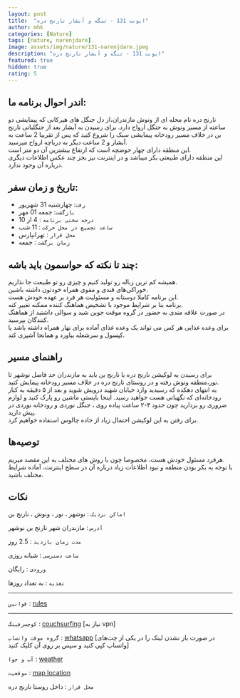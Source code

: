 ```yaml
---
layout: post
title:  "ایونت 131 - تنگه و آبشار نارنج دره"
author: mhk
categories: [Nature]
tags: [nature, narenjdare]
image: assets/img/nature/131-narenjdare.jpeg
description: "ایونت 131 - تنگه و آبشار نارنج دره"
featured: true
hidden: true
rating: 5
---
```


## اندر احوال برنامه ما:  
نارنج دره نام محله ای از ونوش مازندران،از دل جنگل های هیرکانی که پیمایشی دو ساعته از مسیر ونوش به جنگل ارواح دارد.
برای رسیدن به آبشار بعد از جنگلبانی نارنج بن در خلاف مسیر رودخانه پیمایشی سبک را شروع کنید که پس از تقریبا  2 ساعت به آبشار و 2 ساعت دیگر به دریاچه ارواح میرسید.  
این منطقه دارای چهار حوضچه است كه ارتفاع بيشترین آن دو متر است.  
این منطقه دارای طبیعتی بکر میباشد و در اینترنت نیز بجز چند عکس اطلاعات دیگری درباره آن وجود ندارد.  


## تاریخ و زمان سفر:  
  - `رفت`: چهارشنبه 31 شهریور  
  - `بازگشت`: جمعه 01 مهر   
  - `درجه سختی برنامه` : 4 از 10  
  - `ساعت تجمیع در محل حرکت` : 11 شب
  - `محل قرار` : تهرانپارس
  - `زمان برگشت` : جمعه

## چند تا نکته که حواسمون باید باشه:  
همیشه کم ترین زباله رو تولید کنیم و چیزی رو تو طبیعت جا نذاریم.  
خوراکی‌های قندی و مقوی همراه خودتون داشته باشین.  
این برنامه کاملا دوستانه و مسئولیت هر فرد بر عهده خودش هست.  
برنامه بنا بر شرایط موجود با تشخیص هماهنگ کننده ممکنه تغییر کنه.  
در صورت علاقه مندی به حضور در گروه موقت جوین شید و سوالی داشتید از هماهنگ کنندگان بپرسید.  
برای وعده‌ غذایی هر کس می تواند یک وعده غذای آماده برای نهار همراه داشته باشد یا کپسول و سرشعله بیاورد و همانجا آشپزی کند.  

## راهنمای مسیر
برای رسیدن به لوکیشن نارنج دره یا نارنج بن باید به مازندران حد فاصل نوشهر تا نور،منطقه ونوش رفته و در روستای نارنج دره در خلاف مسیر رودخانه پیمایش کنید.  
به انتهای دهکده که رسیدید وارد خیابان شهید درویش شوید و بعد از ۵ دقیقه به کنار رودخانه‌ای که نگهبانی هست خواهید رسید. اینحا بایستی ماشین رو پارک کنید و لوازم ضروری رو بردارید چون حدود ۳-۲ ساعت پیاده‌ روی ، جنگل نوردی و رودخانه نوردی در پیش دارید.‌  
برای رفتن به این لوکیشن احتمال زیاد از جاده چالوس استفاده خواهیم کرد.  


## توصیه‌ها
هرفرد مسئول خودش هست، مخصوصا چون با روش های مختلف به این مقصد میریم.  
با توجه به بکر بودن منطقه و نبود اطلاعات زیاد درباره آن در سطح اینترنت، آماده شرایط مختلف باشید.  

## نکات

`اماکن نزدیک` : نوشهر ، نور  ، ونوش ، نارنج بن  

`آدرس` : مازندران شهر نارنج بن نوشهر  

`مدت زمان بازدید` : 2.5 روز   

`ساعت دسترسی` : شبانه روزی  

`ورودی` : رایگان  

`تغذیه` : به تعداد روزها

---

`قوانین` : [rules](/rules-weekend)  

---

`کوچسرفینگ` : [couchsurfing]() [نیاز به vpn]

`گروه موقت واتساپ` : [whatsapp](https://chat.whatsapp.com/DRiu6IapwWADW1KcWJtabo) [در صورت باز نشدن لینک را در یکی از چت‌های واتساپ کپی کنید و سپس بر روی آن کلیک کنید]

`آب و خوا` : [weather](https://fa.weather.town/forecast/iran/ostan-e-mazandaran/vanush/#September-23)

`موقعیت` : [map location](https://www.google.com/maps/place/Narenjbon,+Mazandaran,+Mazandaran+Province,+Iran/@36.5487162,51.8653832,15z/data=!3m1!4b1!4m13!1m7!3m6!1s0x3f8efaa487e7c20d:0xe8a70921969d5236!2sVanoosh,+Mazandaran+Province!3b1!8m2!3d36.5612547!4d51.860198!3m4!1s0x3f8efaf2c5991103:0xbb8fff84997a3ae7!8m2!3d36.548716!4d51.8741369!5m1!1e4)

`محل قرار` : داخل روستا نارنج دره